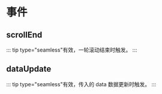# 事件

## scrollEnd
::: tip 
type="seamless"有效，一轮滚动结束时触发。
:::
## dataUpdate
::: tip
type="seamless"有效，传入的 data 数据更新时触发。
:::


